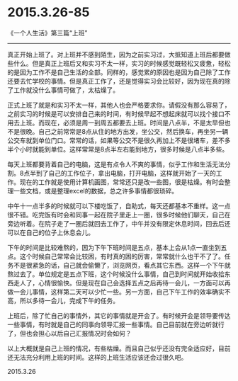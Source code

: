 2015.3.26-85
=============
《一个人生活》第三篇“上班”

------

真正开始上班了。对上班并不感到陌生，因为之前实习过，大抵知道上班后都要做些什么。但是真正上班后又和实习不太一样，实习的时候感觉既轻松又疲惫，轻松的是因为工作不是自己生活的全部。同样的，感觉累的原因也是因为自己除了工作还要去忙学校的事情。但是真正工作了，还是觉得实习会比较好，因为现在真的除了工作就没什么事情可做了，太枯燥了。

正式上班了就是和实习不太一样，其他人也会严格要求你。请假没有那么容易了，之前实习的时候是可以安排自己来的时间，有时候早起不想起床就可以找个接口不用去上班。而现在，必须是周一到周五都要去上班。时间是八点半，不是太早但也不是很晚。自己之前常常是8点从住的地方出发，坐公交，然后换车，再坐另一辆公交车就到单位门口。常常的话，如果等公交不是很久再加上不是很堵车，差不多半个小时就能到单位。这样常常是8点半左右能到地方，很多时候是八点半多些。

每天上班都要背着自己的电脑，这是有点令人不爽的事情，似乎工作和生活无法分割。8点半到了自己的工作位子，拿出电脑，打开电脑，这样就开始了一天的工作。现在的工作就是使用计算机画图，常常还只是改一些图，很是枯燥。有时会整理一些文档，或是整理excel的数据，总之许多事情都很琐碎。

中午十一点半多的时候就可以下楼吃饭了，自助式，每天还都基本不重样。这一点很不错。吃完饭有时会和同事一起在院子里走上一圈，很多时候他们聊天，自己在旁边听着。在院子走了一圈后就回去工作了，中午并没有限定休息时间，回去后还可以在自己的位子上休息会儿。

下午的时间是比较难熬的，因为下午下班时间是五点，基本上会从1点一直坐到五点。这个时候自己常常会比较困，有时真的困的厉害，常常就什么也干不了了。任务不是很紧急的话，自己就会偷懒了，浏览网页，看点其它东西。这样一个下午就熬过去了。单位规定是五点下班，这个时候没什么事情，自己到时间就开始收拾东西走人了，心情很愉快。但是现在自己会选择五点之后再待一会儿，一方面可以再做一会儿事情，这样第二天可以少忙一些。另一方面，自己下午工作的效率确实不高，所以多待一会儿，完成下午的任务。

上班后，除了忙自己的事情外，其它的事情就是开会了。有时候开会是领导要传达一些事情，有时就是自己的同事向领导汇报一些事情。自己目前就在旁边听就行了，但也会担心以后自己汇报情况时会如何？

以上大概就是自己上班的情况，有些枯燥。而且自己似乎还没有完全适应好，目前还无法充分利用上班的时间。这样的上班生活应该还会过很久吧。

2015.3.26